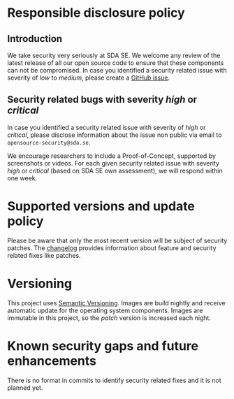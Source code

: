 # Responsible disclosure policy

## Introduction

We take security very seriously at SDA SE.
We welcome any review of the latest release of all our open source code to ensure that these components can not be compromised.
In case you identified a security related issue with severity of _low_ to _medium_, please create a [GitHub issue](https://github.com/SDA-SE/clusterscanner). 


## Security related bugs with severity _high_ or _critical_

In case you identified a security related issue with severity of _high_ or _critical_, please disclose information about the issue non public via email to `opensource-security@sda.se`.

We encourage researchers to include a Proof-of-Concept, supported by screenshots or videos.
For each given security related issue with severity _high_ or _critical_ (based on SDA SE own assessment), we will respond within one week.

# Supported versions and update policy

Please be aware that only the most recent version will be subject of security patches.
The [changelog](https://github.com/SDA-SE/clusterscanner-orchestration/releases/) provides information about feature and security related fixes like patches.

# Versioning

This project uses [Semantic Versioning](https://semver.org/). Images are build nightly and receive automatic update for the operating system components. Images are immutable in this project, so the _patch_ version is increased each night.

# Known security gaps and future enhancements
There is no format in commits to identify security related fixes and it is not planned yet.
